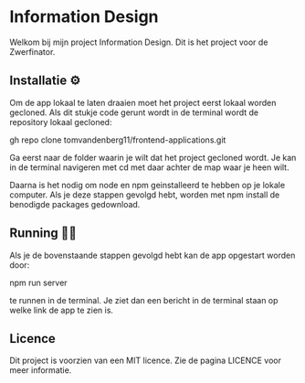 # Information Design

Welkom bij mijn project Information Design. 
Dit is het project voor de Zwerfinator.

## Installatie ⚙️

Om de app lokaal te laten draaien moet het project eerst lokaal worden gecloned. Als dit stukje code gerunt wordt in de terminal wordt de repository lokaal gecloned:

gh repo clone tomvandenberg11/frontend-applications.git

Ga eerst naar de folder waarin je wilt dat het project gecloned wordt. Je kan in de terminal navigeren met cd met daar achter de map waar je heen wilt.

Daarna is het nodig om node en npm geinstalleerd te hebben op je lokale computer. Als je deze stappen gevolgd hebt, worden met npm install de benodigde packages gedownload.

## Running 🏃🏻

Als je de bovenstaande stappen gevolgd hebt kan de app opgestart worden door:

npm run server

te runnen in de terminal. Je ziet dan een bericht in de terminal staan op welke link de app te zien is.


## Licence
Dit project is voorzien van een MIT licence. Zie de pagina LICENCE voor meer informatie.

